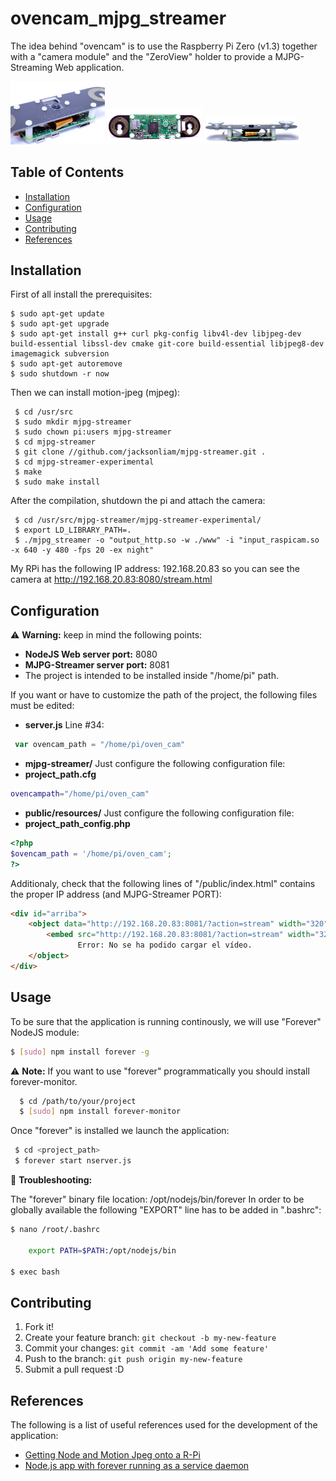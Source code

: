 # ovencam_mjpg_streamer
The idea behind "ovencam" is to use the Raspberry Pi Zero (v1.3) together with a "camera module" and the "ZeroView" holder to provide a MJPG-Streaming Web application. 

<img src="https://github.com/etxahun/ovencam_mjpg_streamer/blob/master/images/ZeroView_1.jpg" width = "30%" />
<img src="https://github.com/etxahun/ovencam_mjpg_streamer/blob/master/images/ZeroView_2.jpg" width = "30%" />
<img src="https://github.com/etxahun/ovencam_mjpg_streamer/blob/master/images/ZeroView_3.jpg" width = "30%" />

## Table of Contents
 - [Installation](#installation)
 - [Configuration](#configuration)
 - [Usage](#usage)
 - [Contributing](#contributing)
 - [References](#references)

## Installation

First of all install the prerequisites:

    $ sudo apt-get update
    $ sudo apt-get upgrade
    $ sudo apt-get install g++ curl pkg-config libv4l-dev libjpeg-dev build-essential libssl-dev cmake git-core build-essential libjpeg8-dev imagemagick subversion
    $ sudo apt-get autoremove
    $ sudo shutdown -r now

Then we can install motion-jpeg (mjpeg):

     $ cd /usr/src
     $ sudo mkdir mjpg-streamer
     $ sudo chown pi:users mjpg-streamer
     $ cd mjpg-streamer
     $ git clone //github.com/jacksonliam/mjpg-streamer.git .
     $ cd mjpg-streamer-experimental
     $ make
     $ sudo make install

After the compilation, shutdown the pi and attach the camera:

     $ cd /usr/src/mjpg-streamer/mjpg-streamer-experimental/
     $ export LD_LIBRARY_PATH=.
     $ ./mjpg_streamer -o "output_http.so -w ./www" -i "input_raspicam.so -x 640 -y 480 -fps 20 -ex night"

My RPi has the following IP address: 192.168.20.83 so you can see the camera at http://192.168.20.83:8080/stream.html

## Configuration
:warning: **Warning:** keep in mind the following points:
* **NodeJS Web server port:** 8080
* **MJPG-Streamer server port:** 8081
* The project is intended to be installed inside "/home/pi" path.

If you want or have to customize the path of the project, the following files must be edited:

* **server.js**
Line #34:
``` javascript
 var ovencam_path = "/home/pi/oven_cam"
 ```

* **mjpg-streamer/**
Just configure the following configuration file:
 * **project_path.cfg**
 ```sh
 ovencampath="/home/pi/oven_cam"
 ```

* **public/resources/**
 Just configure the following configuration file:
 * **project_path_config.php**
 ``` php
 <?php
 $ovencam_path = '/home/pi/oven_cam';
 ?>
 ```

Additionaly, check that the following lines of "/public/index.html" contains the proper IP address (and MJPG-Streamer PORT):
``` html
<div id="arriba">
    <object data="http://192.168.20.83:8081/?action=stream" width="320" height="240">
        <embed src="http://192.168.20.83:8081/?action=stream" width="320" height="240"> </embed>
               Error: No se ha podido cargar el vídeo.
    </object>
</div>
```

## Usage

To be sure that the application is running continously, we will use "Forever" NodeJS module:
``` sh
$ [sudo] npm install forever -g
```
:warning: **Note:** If you want to use "forever" programmatically you should install forever-monitor.
``` sh 
  $ cd /path/to/your/project
  $ [sudo] npm install forever-monitor
```
Once "forever" is installed we launch the application:
``` sh
 $ cd <project_path>
 $ forever start nserver.js
```
:wrench: **Troubleshooting:**

The "forever" binary file location: /opt/nodejs/bin/forever
In order to be globally available the following "EXPORT" line has to be added in ".bashrc":
``` sh
$ nano /root/.bashrc
	
    export PATH=$PATH:/opt/nodejs/bin

$ exec bash
```
## Contributing

1. Fork it!
2. Create your feature branch: `git checkout -b my-new-feature`
3. Commit your changes: `git commit -am 'Add some feature'`
4. Push to the branch: `git push origin my-new-feature`
5. Submit a pull request :D

## References

The following is a list of useful references used for the development of the application:
* [Getting Node and Motion Jpeg onto a R-Pi](https://skippy.org.uk/getting-node-and-motion-jpeg-onto-a-r-pi/)
* [Node.js app with forever running as a service daemon](http://www.slidequest.com/q/70ang)

